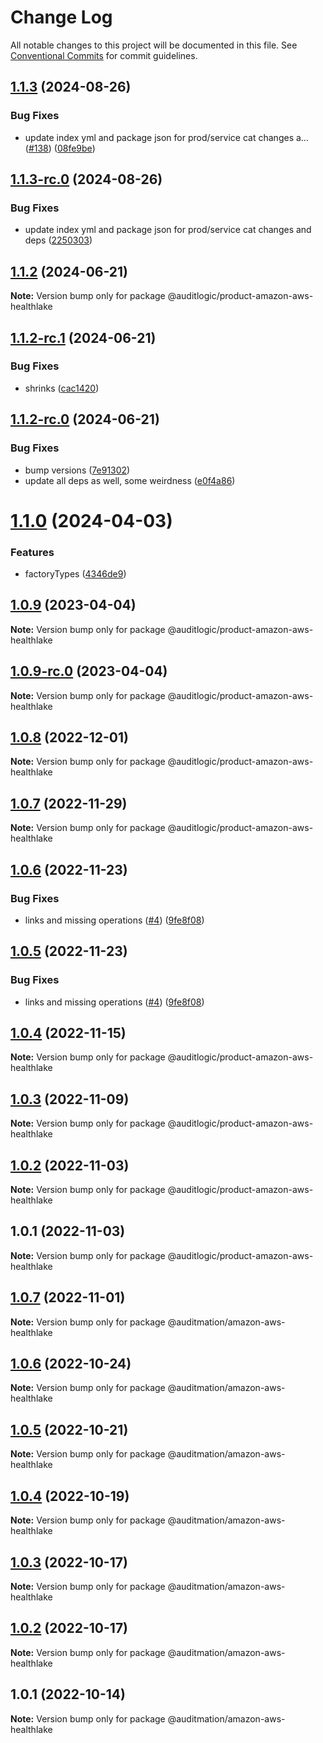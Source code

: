 # Change Log

All notable changes to this project will be documented in this file.
See [Conventional Commits](https://conventionalcommits.org) for commit guidelines.

## [1.1.3](https://github.com/auditlogic/product/compare/@auditlogic/product-amazon-aws-healthlake@1.1.2...@auditlogic/product-amazon-aws-healthlake@1.1.3) (2024-08-26)


### Bug Fixes

* update index yml and package json for prod/service cat changes a… ([#138](https://github.com/auditlogic/product/issues/138)) ([08fe9be](https://github.com/auditlogic/product/commit/08fe9beb1c8457462a19bc69caa02e6212d97e1a))





## [1.1.3-rc.0](https://github.com/auditlogic/product/compare/@auditlogic/product-amazon-aws-healthlake@1.1.2...@auditlogic/product-amazon-aws-healthlake@1.1.3-rc.0) (2024-08-26)


### Bug Fixes

* update index yml and package json for prod/service cat changes and deps ([2250303](https://github.com/auditlogic/product/commit/225030363a363608240135b7ebed386b28f01e4b))





## [1.1.2](https://github.com/auditlogic/product/compare/@auditlogic/product-amazon-aws-healthlake@1.1.2-rc.1...@auditlogic/product-amazon-aws-healthlake@1.1.2) (2024-06-21)

**Note:** Version bump only for package @auditlogic/product-amazon-aws-healthlake





## [1.1.2-rc.1](https://github.com/auditlogic/product/compare/@auditlogic/product-amazon-aws-healthlake@1.1.2-rc.0...@auditlogic/product-amazon-aws-healthlake@1.1.2-rc.1) (2024-06-21)


### Bug Fixes

* shrinks ([cac1420](https://github.com/auditlogic/product/commit/cac14200fefcd8183ab69fe89a47bd3f70f563e9))





## [1.1.2-rc.0](https://github.com/auditlogic/product/compare/@auditlogic/product-amazon-aws-healthlake@1.1.0...@auditlogic/product-amazon-aws-healthlake@1.1.2-rc.0) (2024-06-21)


### Bug Fixes

* bump versions ([7e91302](https://github.com/auditlogic/product/commit/7e913023b8b312150ed7762c32fbbe616be71de5))
* update all deps as well, some weirdness ([e0f4a86](https://github.com/auditlogic/product/commit/e0f4a864714e2d3de6bbf3da014d5312fe53be2f))





# [1.1.0](https://github.com/auditlogic/product/compare/@auditlogic/product-amazon-aws-healthlake@1.0.9...@auditlogic/product-amazon-aws-healthlake@1.1.0) (2024-04-03)


### Features

* factoryTypes ([4346de9](https://github.com/auditlogic/product/commit/4346de92693aee892fccf725338ffc7b80ab182b))





## [1.0.9](https://github.com/auditlogic/product/compare/@auditlogic/product-amazon-aws-healthlake@1.0.8...@auditlogic/product-amazon-aws-healthlake@1.0.9) (2023-04-04)

**Note:** Version bump only for package @auditlogic/product-amazon-aws-healthlake





## [1.0.9-rc.0](https://github.com/auditlogic/product/compare/@auditlogic/product-amazon-aws-healthlake@1.0.8...@auditlogic/product-amazon-aws-healthlake@1.0.9-rc.0) (2023-04-04)

**Note:** Version bump only for package @auditlogic/product-amazon-aws-healthlake





## [1.0.8](https://github.com/auditlogic/product/compare/@auditlogic/product-amazon-aws-healthlake@1.0.7...@auditlogic/product-amazon-aws-healthlake@1.0.8) (2022-12-01)

**Note:** Version bump only for package @auditlogic/product-amazon-aws-healthlake





## [1.0.7](https://github.com/auditlogic/product/compare/@auditlogic/product-amazon-aws-healthlake@1.0.6...@auditlogic/product-amazon-aws-healthlake@1.0.7) (2022-11-29)

**Note:** Version bump only for package @auditlogic/product-amazon-aws-healthlake





## [1.0.6](https://github.com/auditlogic/product/compare/@auditlogic/product-amazon-aws-healthlake@1.0.4...@auditlogic/product-amazon-aws-healthlake@1.0.6) (2022-11-23)


### Bug Fixes

* links and missing operations ([#4](https://github.com/auditlogic/product/issues/4)) ([9fe8f08](https://github.com/auditlogic/product/commit/9fe8f08fe7c57fdb79f991ac35bd6ac2e7dcad38))





## [1.0.5](https://github.com/auditlogic/product/compare/@auditlogic/product-amazon-aws-healthlake@1.0.4...@auditlogic/product-amazon-aws-healthlake@1.0.5) (2022-11-23)


### Bug Fixes

* links and missing operations ([#4](https://github.com/auditlogic/product/issues/4)) ([9fe8f08](https://github.com/auditlogic/product/commit/9fe8f08fe7c57fdb79f991ac35bd6ac2e7dcad38))





## [1.0.4](https://github.com/auditlogic/product/compare/@auditlogic/product-amazon-aws-healthlake@1.0.3...@auditlogic/product-amazon-aws-healthlake@1.0.4) (2022-11-15)

**Note:** Version bump only for package @auditlogic/product-amazon-aws-healthlake





## [1.0.3](https://github.com/auditlogic/product/compare/@auditlogic/product-amazon-aws-healthlake@1.0.2...@auditlogic/product-amazon-aws-healthlake@1.0.3) (2022-11-09)

**Note:** Version bump only for package @auditlogic/product-amazon-aws-healthlake





## [1.0.2](https://github.com/auditlogic/product/compare/@auditlogic/product-amazon-aws-healthlake@1.0.1...@auditlogic/product-amazon-aws-healthlake@1.0.2) (2022-11-03)

**Note:** Version bump only for package @auditlogic/product-amazon-aws-healthlake





## 1.0.1 (2022-11-03)

**Note:** Version bump only for package @auditlogic/product-amazon-aws-healthlake





## [1.0.7](https://github.com/auditmation/store-content/compare/@auditmation/amazon-aws-healthlake@1.0.6...@auditmation/amazon-aws-healthlake@1.0.7) (2022-11-01)

**Note:** Version bump only for package @auditmation/amazon-aws-healthlake





## [1.0.6](https://github.com/auditmation/store-content/compare/@auditmation/amazon-aws-healthlake@1.0.5...@auditmation/amazon-aws-healthlake@1.0.6) (2022-10-24)

**Note:** Version bump only for package @auditmation/amazon-aws-healthlake





## [1.0.5](https://github.com/auditmation/store-content/compare/@auditmation/amazon-aws-healthlake@1.0.4...@auditmation/amazon-aws-healthlake@1.0.5) (2022-10-21)

**Note:** Version bump only for package @auditmation/amazon-aws-healthlake





## [1.0.4](https://github.com/auditmation/store-content/compare/@auditmation/amazon-aws-healthlake@1.0.3...@auditmation/amazon-aws-healthlake@1.0.4) (2022-10-19)

**Note:** Version bump only for package @auditmation/amazon-aws-healthlake





## [1.0.3](https://github.com/auditmation/store-content/compare/@auditmation/amazon-aws-healthlake@1.0.2...@auditmation/amazon-aws-healthlake@1.0.3) (2022-10-17)

**Note:** Version bump only for package @auditmation/amazon-aws-healthlake





## [1.0.2](https://github.com/auditmation/store-content/compare/@auditmation/amazon-aws-healthlake@1.0.1...@auditmation/amazon-aws-healthlake@1.0.2) (2022-10-17)

**Note:** Version bump only for package @auditmation/amazon-aws-healthlake





## 1.0.1 (2022-10-14)

**Note:** Version bump only for package @auditmation/amazon-aws-healthlake
